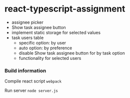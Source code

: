 # react-typescript-assignment

- assignee picker
- Show task assignee button
- implement static storage for selected values
- task users table
  - specific option: by user
  - auto option: by preference
  - disable Show task assignee button for by task option
  - functionality for selected users


### Build information

Compile react script
`webpack`

Run server
`node server.js`
